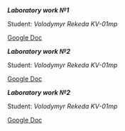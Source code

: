 ***Laboratory work №1***

Student: _Volodymyr Rekeda KV-01mp_

[Google Doc](https://docs.google.com/document/d/11Qu7syvXpM0_5iQqVbeiFADwMEXKO1St1FNi1sWgTns/edit?usp=sharing)


***Laboratory work №2***

Student: _Volodymyr Rekeda KV-01mp_

[Google Doc](https://docs.google.com/document/d/1NDP1SLLkiC6EgvUTmTXYZoexK3SUvvXCZWSobtX95gs/edit?usp=sharing)


***Laboratory work №2***

Student: _Volodymyr Rekeda KV-01mp_

[Google Doc](https://docs.google.com/document/d/1Ts3VRM1KLRwLnacqAfiX5RZ5byKBM7gjfzOupph-H5Q/edit?usp=sharing)
